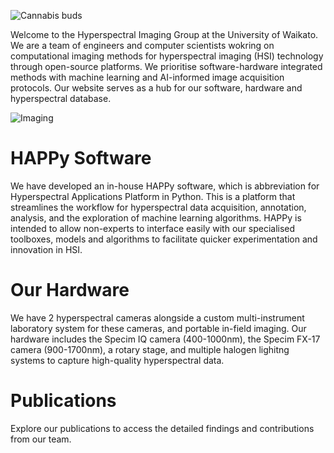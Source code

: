 ![Cannabis buds](img/cannabis_buds.jpg)

Welcome to the Hyperspectral Imaging Group at the University of Waikato. We are a team of engineers and computer scientists wokring on computational imaging methods for  hyperspectral imaging (HSI) technology through open-source platforms. We prioritise software-hardware integrated methods with machine learning and AI-informed image acquisition protocols. Our website serves as a hub for our software, hardware and hyperspectral database.

![Imaging](img/DSCN3213.JPG)

# HAPPy Software
We have developed an in-house HAPPy software, which is abbreviation for Hyperspectral Applications Platform in Python. This is a platform that streamlines the workflow for hyperspectral data acquisition, annotation, analysis, and the exploration of machine learning algorithms. HAPPy is intended to allow non-experts to interface easily with our specialised toolboxes, models and algorithms to facilitate quicker experimentation and innovation in HSI.

# Our Hardware
We have 2 hyperspectral cameras alongside a custom multi-instrument laboratory system for these cameras, and portable in-field imaging. Our hardware includes the Specim IQ camera (400-1000nm), the Specim FX-17 camera (900-1700nm), a rotary stage, and multiple halogen lighitng systems to capture high-quality hyperspectral data. 

# Publications
Explore our publications to access the detailed findings and contributions from our team. 

